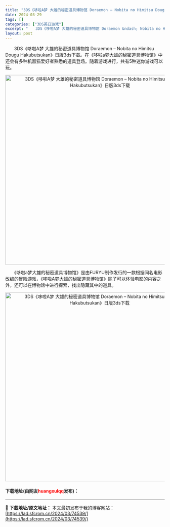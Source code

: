 ```yaml
---
title: "3DS《哆啦A梦 大雄的秘密道具博物馆 Doraemon – Nobita no Himitsu Dougu Hakubutsukan》日版3ds下载"
date: 2024-03-29
tags: []
categories: ["3DS英日游戏"]
excerpt: "　　3DS《哆啦A梦 大雄的秘密道具博物馆 Doraemon &ndash; Nobita no Himitsu Dougu Hakubutsukan》日版3ds下载。在《哆啦a梦大雄的秘密道具博物馆》中还会有多种机器猫爱好者熟悉的道具登场。随着游戏进行，共有5种迷你游戏可以玩。 　　《哆啦a梦大雄&hellip;"
layout: post
---
```


 <p>　　3DS《哆啦A梦 大雄的秘密道具博物馆 Doraemon &ndash; Nobita no Himitsu Dougu Hakubutsukan》日版3ds下载。在《哆啦a梦大雄的秘密道具博物馆》中还会有多种机器猫爱好者熟悉的道具登场。随着游戏进行，共有5种迷你游戏可以玩。</p> <p align="center"><img align="" border="0" src="https://lad.sfcrom.cn/wp-content/uploads/2024/03/20240329_660629943d3b5.png" width="599" alt="3DS《哆啦A梦 大雄的秘密道具博物馆 Doraemon – Nobita no Himitsu Dougu Hakubutsukan》日版3ds下载" /></p> <p>　　《哆啦a梦大雄的秘密道具博物馆》是由FURYU制作发行的一款根据同名电影改编的冒险游戏，《哆啦A梦大雄的秘密道具博物馆》除了可以体验电影的内容之外，还可以在博物馆中进行探索，找出隐藏其中的道具。</p> <p align="center"><img align="" border="0" src="https://lad.sfcrom.cn/wp-content/uploads/2024/03/20240329_66062995665b4.png" width="596" alt="3DS《哆啦A梦 大雄的秘密道具博物馆 Doraemon – Nobita no Himitsu Dougu Hakubutsukan》日版3ds下载" /></p> <p><h4>下载地址(由网友<font color="red">huangxulqq</font>发布)：</h4></p> 

---
📖 **下载地址/原文地址：** 本文最初发布于我的博客网站：[https://lad.sfcrom.cn/2024/03/74539/](https://lad.sfcrom.cn/2024/03/74539/)
